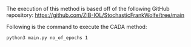 The execution of this method is based off of the following GitHub repository: https://github.com/ZIB-IOL/StochasticFrankWolfe/tree/main

Following is the command to execute the CADA method:

```python3 main.py no_of_epochs 1```
